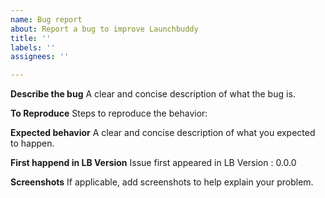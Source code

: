 ```yaml
---
name: Bug report
about: Report a bug to improve Launchbuddy
title: ''
labels: ''
assignees: ''

---
```


**Describe the bug**
A clear and concise description of what the bug is.

**To Reproduce**
Steps to reproduce the behavior:

**Expected behavior**
A clear and concise description of what you expected to happen.

**First happend in LB Version**
Issue first appeared in LB Version : 0.0.0

**Screenshots**
If applicable, add screenshots to help explain your problem.
